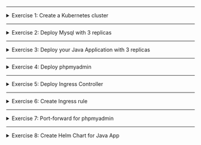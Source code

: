 </details>

******

<details>
<summary>Exercise 1: Create a Kubernetes cluster </summary>
 <br />

**Minikube**

```sh
minikube start --driver=hyperkit

# install hyperkit if not already installed
# optionally you can use another driver, like Docker

```

**LKE**
```sh
On Linode UI dashboard, create K8s cluster with 2 smallest nodes "Dedicated 4 GB" plan
```

</details>

******

<details>
<summary>Exercise 2: Deploy Mysql with 3 replicas </summary>
 <br />

**General notes**
- All the k8s manifest files for the exercise are in "k8s-deployment" folder, so:
```sh
# clone this repository locally
git clone git@gitlab.com:devops-bootcamp3/bootcamp-java-mysql.git

# check out the solutions branch
git checkout feature/solutions

# change to k8s-deployment folder
cd k8s-deployment

```

- Mysql Chart link: 
https://github.com/bitnami/charts/tree/master/bitnami/mysql 

**Minikube**
```sh
helm repo add bitnami https://charts.bitnami.com/bitnami
helm install my-release bitnami/mysql -f mysql-chart-values-minikube.yaml

```

**LKE**
```sh
helm repo add bitnami https://charts.bitnami.com/bitnami
helm install my-release bitnami/mysql -f mysql-chart-values-lke.yaml

```

</details>

******

<details>
<summary>Exercise 3: Deploy your Java Application with 3 replicas </summary>
 <br />

**Minikube & LKE**
```sh
# Create my-registry-key secret to pull image
DOCKER_REGISTRY_SERVER=docker.io
DOCKER_USER=your dockerID, same as for `docker login`
DOCKER_EMAIL=your dockerhub email, same as for `docker login`
DOCKER_PASSWORD=your dockerhub pwd, same as for `docker login`

kubectl create secret docker-registry my-registry-key \
--docker-server=$DOCKER_REGISTRY_SERVER \
--docker-username=$DOCKER_USER \
--docker-password=$DOCKER_PASSWORD \
--docker-email=$DOCKER_EMAIL


# Again from k8s-deployment folder, execute folliwing commands
kubectl apply -f db-secret.yaml
kubectl apply -f db-config.yaml
kubectl apply -f java-app.yaml

```

</details>

******

<details>
<summary>Exercise 4: Deploy phpmyadmin </summary>
 <br />

**Minikube & LKE**
```sh
kubectly apply -f phpmyadmin.yaml

```

</details>

******

<details>
<summary>Exercise 5: Deploy Ingress Controller </summary>
 <br />

**Minikube**
```sh
# minikube comes with ingress addon, so we just need to activate it
minikube addons enable ingress 

```

**LKE**
```sh
helm repo add ingress-nginx https://kubernetes.github.io/ingress-nginx
helm repo update
helm install ingress-nginx ingress-nginx/ingress-nginx

```

**Notes on installing Ingress-controller on LKE**
- Chart link: https://github.com/kubernetes/ingress-nginx/tree/main/charts/ingress-nginx
- Known issue when pulling ingress-nginx images from k8s repository:
https://www.reddit.com/r/kubernetes/comments/rorzhd/nginx_ingress_unable_to_pull_official_images/

As a workaround, try a different region or just use Minikube

</details>

******

<details>
<summary>Exercise 6: Create Ingress rule </summary>
 <br />

**Minikube**

- set the host name in java-app-ingress.yaml line 6 to my-java-app.com
- get minikube ip address with command `minikube ip`, example: 192.168.64.27
- add `192.168.64.27 my-java-app.com` in /etc/hosts file
- create ingress component: `kubectl apply -f java-app-ingress.yaml`
- access application from browser on address: `my-java-app.com`

**LKE**
- set the host name in java-app-ingress.yaml line 6 to Linode node-balancer address
- create ingress component: `kubectl apply -f java-app-ingress.yaml`
- access application from browser on Linode node-balancer address

</details>

******

<details>
<summary>Exercise 7: Port-forward for phpmyadmin </summary>
 <br />

**Minikube & LKE**
```sh
kubectl port-forward svc/phpmyadmin-service 8081:8081

```

</details>

******

<details>
<summary>Exercise 8: Create Helm Chart for Java App </summary>
 <br />

**Steps**

- create helm chart boilerplate for your application with chart-name `java-app` using command: `helm create java-app`

***Note**: This will generate `java-app` folder with chart files*

- clean up all unneeded contents from `java-app` folder, as you learned in the module
- create template files for `db-config.yaml`, `db-secret.yaml`, `java-app-deployment.yaml`, `java-app-ingress.yaml`, `java-app-service.yaml`
- create `values-override.yaml` and set all the correct values there 
- set default chart values in `values.yaml` file

**Check the final version of chart files in `java-app` folder in this `feature/solutions` branch**

***Note**: the `ingress.hostName` must be set to `my-java-app.com` for Minikube & Linode node balancer address*

- validate that your chart is correct and debug any issues, do a dry-run

`helm install my-cool-java-app java-app -f java-app/values-deploy.yaml --dry-run --debug`

- if dry-run shows the k8s manifest files with correct values, everything is working, so you can create the chart release

`helm install my-cool-java-app java-app -f java-app/values-deploy.yaml` 

- extract the chart `java-app` folder and host into its own new git repository `java-app-chart` 

</details>



